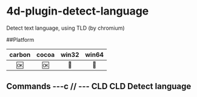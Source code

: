 # 4d-plugin-detect-language
Detect text language, using TLD (by chromium)

##Platform

| carbon | cocoa | win32 | win64 |
|:------:|:-----:|:---------:|:---------:|
|🆗|🆗|🚫|🚫|

Commands
---c
// --- CLD
CLD Detect language
---
